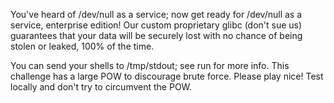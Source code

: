 You've heard of /dev/null as a service; now get ready for /dev/null as a service, enterprise edition! Our custom proprietary glibc (don't sue us) guarantees that your data will be securely lost with no chance of being stolen or leaked, 100% of the time.

You can send your shells to /tmp/stdout; see run for more info. This challenge has a large POW to discourage brute force. Please play nice! Test locally and don't try to circumvent the POW.
